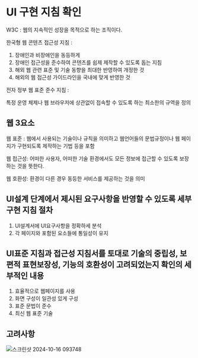 # UI 구현 지침 확인


W3C :
웹의 지속적인 성장을 목적으로 하는 조직이다.

한국형 웹 콘텐츠 접근성 지침 : 
1. 장애인과 비장애인을 동등하게
2. 장애인 접근성을 준수하여 콘텐츠를 쉽제 제작할 수 있도록 돕는 지침
3. 해외 웹 관련 표준 및 기술 동향을 최대한 반영하여 개정한 것
4. 해외의 웹 접근성 가이드라인을 국내에 맞게 반영한 것

전자 정부 웹 표준 준수 지침 :

특정 운영 체제나 웹 브라우저에 상관없이 접속할 수 있도록 하는 최소한의 규역을 정의


웹 3요소
-

웹 표준 : 웹에서 사용되는 기술이나 규칙을 의미하고 웹언어들의 문법규정이나 웹 페이지가 구현되도록 제작하는 기법 등을 포함

웹 접근성: 어떠한 사용자, 어떠한 기술 환경에서도 모든 정보에 접근할 수 있도록 보장하는 것을 뜻한다.

웹 호환성: 환경이 다른 경우 동등한 서비스를 제공하는 것을 의미

UI설계 단계에서 제시된 요구사항을 반영할 수 있도록 세부구현 지침 절차
-

1. UI설계서에 UI요구사항을 정확하세 분석
2. 각 페이지와 포함된 요소들에 통일성이 유지

UI표준 지침과 접근성 지침서를 토대로 기술의 중립성, 보편적 표현보장성, 기능의 호환성이 고려되었는지 확인의 세부적인 내용
-

1. 효율적으로 웹페이지를 사용
2. 화면 구성이 일관성 있게 구성
3. 표준 문법이 준수
4. 최신 웹 표준 기술

고려사항
-

![스크린샷 2024-10-16 093748](https://github.com/user-attachments/assets/da1d4ab1-af2d-4d9d-828c-548879fb7ac3)


